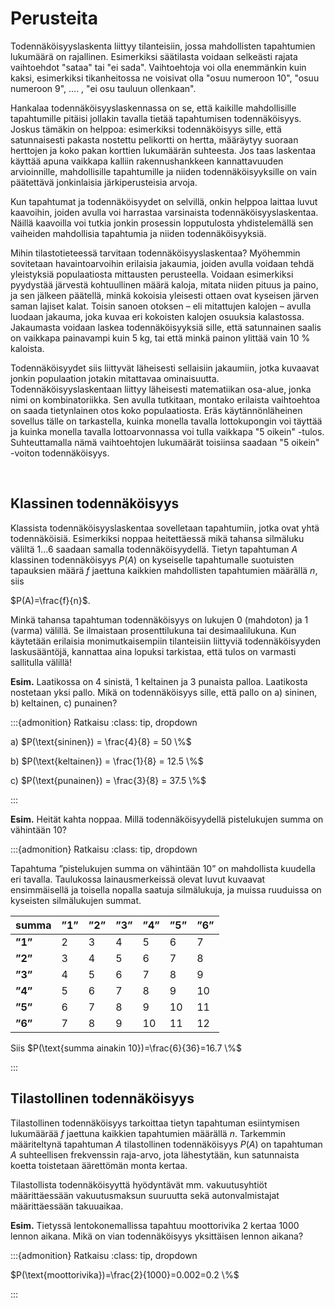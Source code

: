 # Perusteita

Todennäköisyyslaskenta liittyy tilanteisiin, jossa mahdollisten tapahtumien lukumäärä on rajallinen. Esimerkiksi säätilasta voidaan selkeästi rajata vaihtoehdot "sataa" tai "ei sada". Vaihtoehtoja voi olla enemmänkin kuin kaksi, esimerkiksi tikanheitossa ne voisivat olla "osuu numeroon 10", "osuu numeroon 9",  .... , "ei osu tauluun ollenkaan".

Hankalaa todennäköisyyslaskennassa on se, että kaikille mahdollisille tapahtumille pitäisi jollakin tavalla tietää tapahtumisen todennäköisyys. Joskus tämäkin on helppoa: esimerkiksi todennäköisyys sille, että satunnaisesti pakasta nostettu pelikortti on hertta, määräytyy suoraan herttojen ja koko pakan korttien lukumäärän suhteesta. Jos taas laskentaa käyttää apuna vaikkapa kalliin rakennushankkeen kannattavuuden arvioinnille, mahdollisille tapahtumille ja niiden todennäköisyyksille on vain päätettävä jonkinlaisia järkiperusteisia arvoja.

Kun tapahtumat ja todennäköisyydet on selvillä, onkin helppoa laittaa luvut kaavoihin, joiden avulla voi harrastaa varsinaista todennäköisyyslaskentaa. Näillä kaavoilla voi tutkia jonkin prosessin lopputulosta yhdistelemällä sen vaiheiden mahdollisia tapahtumia ja niiden todennäköisyyksiä. 

Mihin tilastotieteessä tarvitaan todennäköisyyslaskentaa? Myöhemmin sovitetaan havaintoarvoihin erilaisia jakaumia, joiden avulla voidaan tehdä yleistyksiä populaatiosta mittausten perusteella. Voidaan esimerkiksi pyydystää järvestä kohtuullinen määrä kaloja, mitata niiden pituus ja paino, ja sen jälkeen päätellä, minkä kokoisia yleisesti ottaen ovat kyseisen järven saman lajiset kalat. Toisin sanoen otoksen – eli mitattujen kalojen – avulla luodaan jakauma, joka kuvaa eri kokoisten kalojen osuuksia kalastossa. Jakaumasta voidaan laskea todennäköisyyksiä sille, että satunnainen saalis on vaikkapa painavampi kuin 5 kg, tai että minkä painon ylittää vain 10 % kaloista. 

Todennäköisyydet siis liittyvät läheisesti sellaisiin jakaumiin, jotka kuvaavat jonkin populaation jotakin mitattavaa ominaisuutta.
Todennäköisyyslaskentaan liittyy läheisesti matematiikan osa-alue, jonka nimi on kombinatoriikka. Sen avulla tutkitaan, montako erilaista vaihtoehtoa on saada tietynlainen otos koko populaatiosta. Eräs käytännönläheinen sovellus tälle on tarkastella, kuinka monella tavalla lottokupongin voi täyttää ja kuinka monella tavalla lottoarvonnassa voi tulla vaikkapa "5 oikein" -tulos. Suhteuttamalla nämä vaihtoehtojen lukumäärät toisiinsa saadaan "5 oikein" -voiton todennäköisyys.

 
## Klassinen todennäköisyys

Klassista todennäköisyyslaskentaa sovelletaan tapahtumiin, jotka ovat yhtä todennäköisiä. Esimerkiksi noppaa heitettäessä mikä tahansa silmäluku väliltä 1...6 saadaan samalla todennäköisyydellä. Tietyn tapahtuman $A$ klassinen todennäköisyys $P(A)$ on kyseiselle tapahtumalle suotuisten tapauksien määrä $f$ jaettuna kaikkien mahdollisten tapahtumien määrällä $n$, siis

$P(A)=\frac{f}{n}$.

Minkä tahansa tapahtuman todennäköisyys on lukujen 0 (mahdoton) ja 1 (varma) välillä. Se ilmaistaan prosenttilukuna tai desimaalilukuna. Kun käytetään erilaisia monimutkaisempiin tilanteisiin liittyviä todennäköisyyden laskusääntöjä, kannattaa aina lopuksi tarkistaa, että tulos on  varmasti sallitulla välillä!

**Esim.** Laatikossa on 4 sinistä, 1 keltainen ja 3 punaista palloa. Laatikosta nostetaan yksi pallo. 
Mikä on todennäköisyys sille, että pallo on a) sininen, b) keltainen, c) punainen? 

:::{admonition} Ratkaisu
:class: tip, dropdown

a) $P(\text{sininen}) = \frac{4}{8} = 50 \%$

b) $P(\text{keltainen}) = \frac{1}{8} = 12.5 \%$

c) $P(\text{punainen}) = \frac{3}{8} = 37.5 \%$

:::

**Esim.** Heität kahta noppaa. Millä todennäköisyydellä pistelukujen summa on vähintään 10?

:::{admonition} Ratkaisu
:class: tip, dropdown

Tapahtuma ”pistelukujen summa on vähintään 10” on mahdollista kuudella eri tavalla. Taulukossa lainausmerkeissä olevat luvut kuvaavat ensimmäisellä ja toisella nopalla saatuja silmälukuja, ja muissa ruuduissa on kyseisten silmälukujen summat.

|summa|”1”|”2”|”3”|”4”|”5”|”6”|
|-----|---|---|---|---|---|---|
|**”1”**|2|3|4|5|6|7|
|**”2”**|3|4|5|6|7|8|
|**”3”**|4|5|6|7|8|9|
|**”4”**|5|6|7|8|9|10|
|**”5”**|6|7|8|9|10|11|
|**”6”**|7|8|9|10|11|12|

Siis $P(\text{summa ainakin 10})=\frac{6}{36}=16.7 \%$

:::

## Tilastollinen todennäköisyys

Tilastollinen todennäköisyys tarkoittaa tietyn tapahtuman esiintymisen lukumäärää $f$ jaettuna kaikkien tapahtumien määrällä $n$. Tarkemmin määriteltynä tapahtuman $A$ tilastollinen todennäköisyys $P(A)$ on tapahtuman $A$ suhteellisen frekvenssin raja-arvo, jota lähestytään, kun satunnaista koetta toistetaan äärettömän monta kertaa.

Tilastollista todennäköisyyttä hyödyntävät mm. vakuutusyhtiöt määrittäessään vakuutusmaksun suuruutta sekä autonvalmistajat määrittäessään takuuaikaa. 

**Esim.** Tietyssä lentokonemallissa tapahtuu moottorivika 2 kertaa 1000 lennon aikana. Mikä on vian todennäköisyys yksittäisen lennon aikana?

:::{admonition} Ratkaisu
:class: tip, dropdown

$P(\text{moottorivika})=\frac{2}{1000}=0.002=0.2 \%$

:::